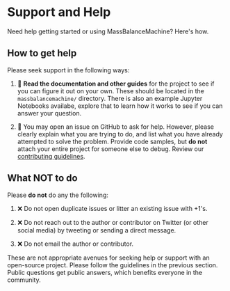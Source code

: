 # Support and Help

Need help getting started or using MassBalanceMachine? Here's how.

## How to get help

Please seek support in the following ways:

1. :book: **Read the documentation and other guides** for the project to see if you can figure it out on your own. These should be located in the `massbalancemachine/` directory. There is also an example Jupyter Notebooks availabe, explore that to learn how it works to see if you can answer your question.

2. :memo: You may open an issue on GitHub to ask for help. However, please clearly explain what you are trying to do, and list what you have already attempted to solve the problem. Provide code samples, but **do not** attach your entire project for someone else to debug. Review our [contributing guidelines](https://github.com/ODINN-SciML/MassBalanceMachine/blob/main/CONTRIBUTING.md).

## What NOT to do 

Please **do not** do any the following:

1. :x: Do not open duplicate issues or litter an existing issue with +1's.
   
2. :x: Do not reach out to the author or contributor on Twitter (or other social media) by tweeting or sending a direct message.
   
3. :x: Do not email the author or contributor.

These are not appropriate avenues for seeking help or support with an open-source project. Please follow the guidelines in the previous section. Public questions get public answers, which benefits everyone in the community.

